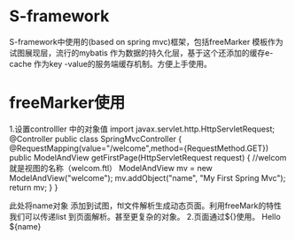 # S-framework
S-framework中使用的(based on spring mvc)框架，包括freeMarker 模板作为试图展现层，流行的mybatis 作为数据的持久化层，基于这个还添加的缓存e- cache 作为key -value的服务端缓存机制。方便上手使用。
# freeMarker使用
1.设置controlller 中的对象值
import javax.servlet.http.HttpServletRequest;
@Controller
public class SpringMvcController {
    @RequestMapping(value="/welcome",method={RequestMethod.GET})
    public ModelAndView getFirstPage(HttpServletRequest request) {
        //welcom就是视图的名称（welcom.ftl）
        ModelAndView mv = new ModelAndView("welcome");
        mv.addObject("name", "My First Spring Mvc");
        return mv;
    }
}

此处将name对象 添加到试图，ftl文件解析生成动态页面。利用freeMark的特性我们可以传递list 到页面解析。甚至更复杂的对象。
2.页面通过${}使用。
Hello ${name}



